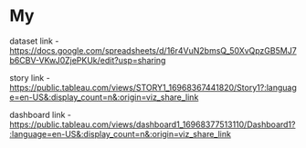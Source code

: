 # My 
 

dataset link - https://docs.google.com/spreadsheets/d/16r4VuN2bmsQ_50XvQpzGB5MJ7b6CBV-VKwJ0ZjePKUk/edit?usp=sharing


story link - https://public.tableau.com/views/STORY1_16968367441820/Story1?:language=en-US&:display_count=n&:origin=viz_share_link


dashboard link - https://public.tableau.com/views/dashboard1_16968377513110/Dashboard1?:language=en-US&:display_count=n&:origin=viz_share_link

